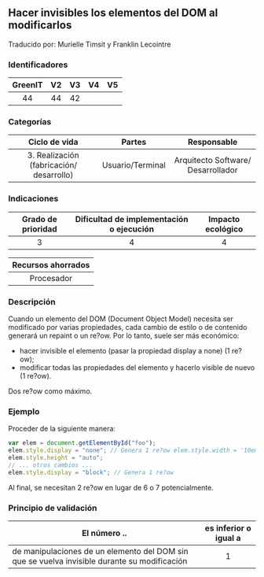 ## Hacer invisibles los elementos del DOM al modificarlos

Traducido por: Murielle Timsit y Franklin Lecointre

### Identificadores

| GreenIT | V2  | V3  | V4  | V5  |
| :-----: | :-: | :-: | :-: | :-: |
|   44    | 44  | 42  |     |     |

### Categorías

|              Ciclo de vida               |      Partes      |            Responsable             |
| :--------------------------------------: | :--------------: | :--------------------------------: |
| 3. Realización (fabricación/ desarrollo) | Usuario/Terminal | Arquitecto Software/ Desarrollador |

### Indicaciones

| Grado de prioridad | Dificultad de implementación o ejecución | Impacto ecológico |
| :----------------: | :--------------------------------------: | :---------------: |
|         3          |                    4                     |         4         |

| Recursos ahorrados |
| :----------------: |
|     Procesador     |

### Descripción

Cuando un elemento del DOM (Document Object Model) necesita ser modificado por varias propiedades, cada cambio de estilo o de contenido generará un repaint o un re?ow. Por lo tanto, suele ser más económico:

- hacer invisible el elemento (pasar la propiedad display a none) (1 re?ow);
- modificar todas las propiedades del elemento y hacerlo visible de nuevo (1 re?ow).

Dos re?ow como máximo.

### Ejemplo

Proceder de la siguiente manera:

```javascript
var elem = document.getElementById("foo");
elem.style.display = "none"; // Genera 1 re?ow elem.style.width = '10em';
elem.style.height = "auto";
// ... otros cambios ...
elem.style.display = "block"; // Genera 1 re?ow
```

Al final, se necesitan 2 re?ow en lugar de 6 o 7 potencialmente.

### Principio de validación

| El número ..                                                                                 | es inferior o igual a |
| -------------------------------------------------------------------------------------------- | :-------------------: |
| de manipulaciones de un elemento del DOM sin que se vuelva invisible durante su modificación |           1           |

